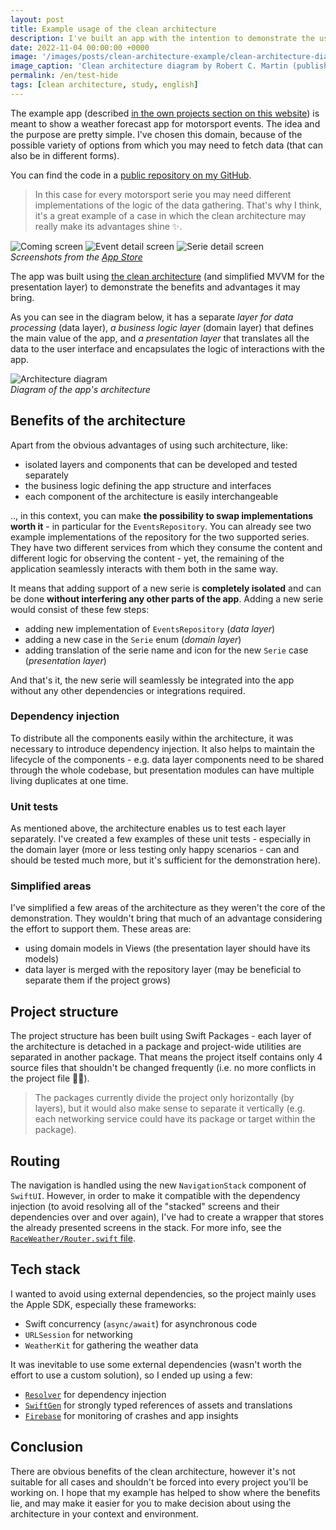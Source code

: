 ```yaml
---
layout: post
title: Example usage of the clean architecture
description: I've built an app with the intention to demonstrate the usage of the clean architecture. Here I'd like to describe the structure and its advantages.
date: 2022-11-04 00:00:00 +0000
image: '/images/posts/clean-architecture-example/clean-architecture-diagram.jpg'
image_caption: 'Clean architecture diagram by Robert C. Martin (published on [the Clean Coder Blog](https://blog.cleancoder.com/uncle-bob/2012/08/13/the-clean-architecture.html))'
permalink: /en/test-hide
tags: [clean architecture, study, english]
---
```


The example app (described [in the own projects section on this website](/own/raceweather)) is meant to show a weather forecast app for motorsport events. The idea and the purpose are pretty simple. I've chosen this domain, because of the possible variety of options from which you may need to fetch data (that can also be in different forms).

You can find the code in a [public repository on my GitHub](https://github.com/lukas-ruzicka/race-weather-ios).

> In this case for every motorsport serie you may need different implementations of the logic of the data gathering. That's why I think, it's a great example of a case in which the clean architecture may really make its advantages shine ✨.

<div class="gallery-box">
  <div class="gallery">
    <img src="/images/owns/raceweather/screenshot-coming.jpg" loading="lazy" alt="Coming screen">
    <img src="/images/owns/raceweather/screenshot-event-detail.jpg" loading="lazy" alt="Event detail screen">
    <img src="/images/owns/raceweather/screenshot-serie-detail.jpg" loading="lazy" alt="Serie detail screen">
  </div>
  <em>Screenshots from the <a href="https://apps.apple.com/app/race-weather-app/id6444075511">App Store</a></em>
</div>

The app was built using [the clean architecture](https://blog.cleancoder.com/uncle-bob/2012/08/13/the-clean-architecture.html) (and simplified MVVM for the presentation layer) to demonstrate the benefits and advantages it may bring.

As you can see in the diagram below, it has a separate _layer for data processing_ (data layer), _a business logic layer_ (domain layer) that defines the main value of the app, and _a presentation layer_ that translates all the data to the user interface and encapsulates the logic of interactions with the app.

<div class="gallery-box">
  <div class="gallery">
    <img src="/images/posts/clean-architecture-example/rw-architecture-diagram.jpg" loading="lazy" alt="Architecture diagram">
  </div>
  <em>Diagram of the app's architecture</em>
</div>

## Benefits of the architecture

Apart from the obvious advantages of using such architecture, like:
- isolated layers and components that can be developed and tested separately
- the business logic defining the app structure and interfaces
- each component of the architecture is easily interchangeable

.., in this context, you can make **the possibility to swap implementations worth it** - in particular for the `EventsRepository`. You can already see two example implementations of the repository for the two supported series. They have two different services from which they consume the content and different logic for observing the content - yet, the remaining of the application seamlessly interacts with them both in the same way.

It means that adding support of a new serie is **completely isolated** and can be done **without interfering any other parts of the app**. Adding a new serie would consist of these few steps:
- adding new implementation of `EventsRepository` (_data layer_)
- adding a new case in the `Serie` enum  (_domain layer_)
- adding translation of the serie name and icon for the new `Serie` case (_presentation layer_)

And that's it, the new serie will seamlessly be integrated into the app without any other dependencies or integrations required.

### Dependency injection

To distribute all the components easily within the architecture, it was necessary to introduce dependency injection. It also helps to maintain the lifecycle of the components - e.g. data layer components need to be shared through the whole codebase, but presentation modules can have multiple living duplicates at one time.

### Unit tests

As mentioned above, the architecture enables us to test each layer separately. I've created a few examples of these unit tests - especially in the domain layer (more or less testing only happy scenarios - can and should be tested much more, but it's sufficient for the demonstration here).

### Simplified areas

I've simplified a few areas of the architecture as they weren't the core of the demonstration. They wouldn't bring that much of an advantage considering the effort to support them. These areas are:
- using domain models in Views (the presentation layer should have its models)
- data layer is merged with the repository layer (may be beneficial to separate them if the project grows)


## Project structure

The project structure has been built using Swift Packages - each layer of the architecture is detached in a package and project-wide utilities are separated in another package. That means the project itself contains only 4 source files that shouldn't be changed frequently (i.e. no more conflicts in the project file 🙌🏼).

> The packages currently divide the project only horizontally (by layers), but it would also make sense to separate it vertically (e.g. each networking service could have its package or target within the package).

## Routing

The navigation is handled using the new `NavigationStack` component of `SwiftUI`. However, in order to make it compatible with the dependency injection (to avoid resolving all of the "stacked" screens and their dependencies over and over again), I've had to create a wrapper that stores the already presented screens in the stack. For more info, see the [`RaceWeather/Router.swift` file](https://github.com/lukas-ruzicka/race-weather-ios/blob/main/RaceWeather/Router.swift).

## Tech stack

I wanted to avoid using external dependencies, so the project mainly uses the Apple SDK, especially these frameworks:
- Swift concurrency (`async/await`) for asynchronous code
- `URLSession` for networking
- `WeatherKit` for gathering the weather data

It was inevitable to use some external dependencies (wasn't worth the effort to use a custom solution), so I ended up using a few:
- [`Resolver`](https://github.com/hmlongco/Resolver) for dependency injection
- [`SwiftGen`](https://github.com/SwiftGen/SwiftGen) for strongly typed references of assets and translations
- [`Firebase`](https://github.com/firebase/firebase-ios-sdk) for monitoring of crashes and app insights

## Conclusion

There are obvious benefits of the clean architecture, however it's not suitable for all cases and shouldn't be forced into every project you'll be working on. I hope that my example has helped to show where the benefits lie, and may make it easier for you to make decision about using the architecture in your context and environment.